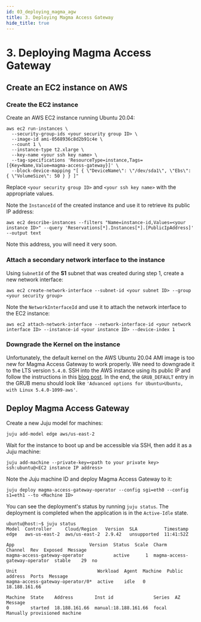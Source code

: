 ```yaml
---
id: 03_deploying_magma_agw
title: 3. Deploying Magma Access Gateway
hide_title: true
---
```


# 3. Deploying Magma Access Gateway

## Create an EC2 instance on AWS

### Create the EC2 instance

Create an AWS EC2 instance running Ubuntu 20.04:

```console
aws ec2 run-instances \
  --security-group-ids <your security group ID> \
  --image-id ami-0568936c8d2b91c4e \
  --count 1 \
  --instance-type t2.xlarge \
  --key-name <your ssh key name> \
  --tag-specifications 'ResourceType=instance,Tags=[{Key=Name,Value=magma-access-gateway}]' \
  --block-device-mapping "[ { \"DeviceName\": \"/dev/sda1\", \"Ebs\": { \"VolumeSize\": 50 } } ]"
```

Replace `<your security group ID>` and `<your ssh key name>` with the appropriate values.

Note the `InstanceId` of the created instance and use it to retrieve its public IP address:

```console
aws ec2 describe-instances --filters "Name=instance-id,Values=<your instance ID>" --query 'Reservations[*].Instances[*].[PublicIpAddress]' --output text
```

Note this address, you will need it very soon.

### Attach a secondary network interface to the instance

Using `SubnetId` of the **S1** subnet that was created during step 1, create a new network interface:

```console
aws ec2 create-network-interface --subnet-id <your subnet ID> --group <your security group>
```

Note the `NetworkInterfaceId` and use it to attach the network interface to the EC2 instance:

```console
aws ec2 attach-network-interface --network-interface-id <your network interface ID> --instance-id <your instance ID> --device-index 1
```

### Downgrade the Kernel on the instance

Unfortunately, the default kernel on the AWS Ubuntu 20.04 AMI image is too new
for Magma Access Gateway to work properly. We need to downgrade it to the LTS version `5.4.0`.
SSH into the AWS instance using its public IP and follow the instructions
in this [blog post](https://discourse.ubuntu.com/t/how-to-downgrade-the-kernel-on-ubuntu-20-04-to-the-5-4-lts-version/26459).
In the end, the `GRUB_DEFAULT` entry in the GRUB menu should look like
`'Advanced options for Ubuntu>Ubuntu, with Linux 5.4.0-1099-aws'`.

## Deploy Magma Access Gateway

Create a new Juju model for machines:

```console
juju add-model edge aws/us-east-2
```

Wait for the instance to boot up and be accessible via SSH, then add it as a Juju machine:

```console
juju add-machine --private-key=<path to your private key> ssh:ubuntu@<EC2 instance IP address>
```

Note the Juju machine ID and deploy Magma Access Gateway to it:

```console
juju deploy magma-access-gateway-operator --config sgi=eth0 --config s1=eth1 --to <Machine ID>
```

You can see the deployment's status by running `juju status`. The deployment is completed when
the application is in the `Active-Idle` state.

```console
ubuntu@host:~$ juju status
Model  Controller     Cloud/Region   Version  SLA          Timestamp
edge   aws-us-east-2  aws/us-east-2  2.9.42   unsupported  11:41:52Z

App                            Version  Status  Scale  Charm                          Channel  Rev  Exposed  Message
magma-access-gateway-operator           active      1  magma-access-gateway-operator  stable    29  no

Unit                              Workload  Agent  Machine  Public address  Ports  Message
magma-access-gateway-operator/0*  active    idle   0        18.188.161.66

Machine  State    Address        Inst id               Series  AZ  Message
0        started  18.188.161.66  manual:18.188.161.66  focal       Manually provisioned machine
```
